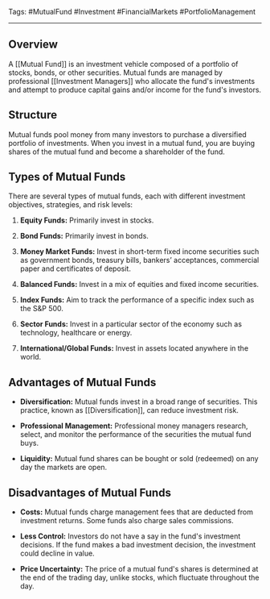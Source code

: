 Tags: #MutualFund #Investment #FinancialMarkets #PortfolioManagement

---

## Overview

A [[Mutual Fund]] is an investment vehicle composed of a portfolio of stocks, bonds, or other securities. Mutual funds are managed by professional [[Investment Managers]] who allocate the fund's investments and attempt to produce capital gains and/or income for the fund's investors.

## Structure

Mutual funds pool money from many investors to purchase a diversified portfolio of investments. When you invest in a mutual fund, you are buying shares of the mutual fund and become a shareholder of the fund.

## Types of Mutual Funds

There are several types of mutual funds, each with different investment objectives, strategies, and risk levels:

1. **Equity Funds:** Primarily invest in stocks.
    
2. **Bond Funds:** Primarily invest in bonds.
    
3. **Money Market Funds:** Invest in short-term fixed income securities such as government bonds, treasury bills, bankers’ acceptances, commercial paper and certificates of deposit.
    
4. **Balanced Funds:** Invest in a mix of equities and fixed income securities.
    
5. **Index Funds:** Aim to track the performance of a specific index such as the S&P 500.
    
6. **Sector Funds:** Invest in a particular sector of the economy such as technology, healthcare or energy.
    
7. **International/Global Funds:** Invest in assets located anywhere in the world.
    

## Advantages of Mutual Funds

- **Diversification:** Mutual funds invest in a broad range of securities. This practice, known as [[Diversification]], can reduce investment risk.
    
- **Professional Management:** Professional money managers research, select, and monitor the performance of the securities the mutual fund buys.
    
- **Liquidity:** Mutual fund shares can be bought or sold (redeemed) on any day the markets are open.
    

## Disadvantages of Mutual Funds

- **Costs:** Mutual funds charge management fees that are deducted from investment returns. Some funds also charge sales commissions.
    
- **Less Control:** Investors do not have a say in the fund's investment decisions. If the fund makes a bad investment decision, the investment could decline in value.
    
- **Price Uncertainty:** The price of a mutual fund's shares is determined at the end of the trading day, unlike stocks, which fluctuate throughout the day.